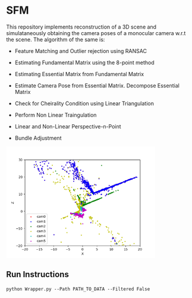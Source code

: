 # SFM
This repository implements reconstruction of a 3D scene and simulataneously obtaining the camera poses of a monocular camera w.r.t the scene. 
The algorithm of the same is:

* Feature Matching and Outlier rejection using RANSAC

*  Estimating Fundamental Matrix using the 8-point method
* Estimating Essential Matrix from Fundamental Matrix 
* Estimate Camera Pose from Essential Matrix. Decompose Essential Matrix 
* Check for Cheirality Condition using Linear Triangulation
* Perform Non Linear Traingulation 
* Linear and Non-Linear Perspective-n-Point
 * Bundle Adjustment

<img src ="BundleAdjustment56.png" width=400/>

## Run Instructions

```
python Wrapper.py --Path PATH_TO_DATA --Filtered False
```

